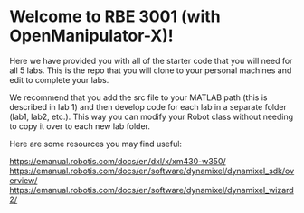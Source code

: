 # Welcome to RBE 3001 (with OpenManipulator-X)!
Here we have provided you with all of the starter code that you will need for all 5 labs. This is the repo that you will clone to your personal machines and edit to complete your labs. 

We recommend that you add the src file to your MATLAB path (this is described in lab 1) and then develop code for each lab in a separate folder (lab1, lab2, etc.). This way you can modify your Robot class without needing to copy it over to each new lab folder.

Here are some resources you may find useful:

https://emanual.robotis.com/docs/en/dxl/x/xm430-w350/
https://emanual.robotis.com/docs/en/software/dynamixel/dynamixel_sdk/overview/
https://emanual.robotis.com/docs/en/software/dynamixel/dynamixel_wizard2/

